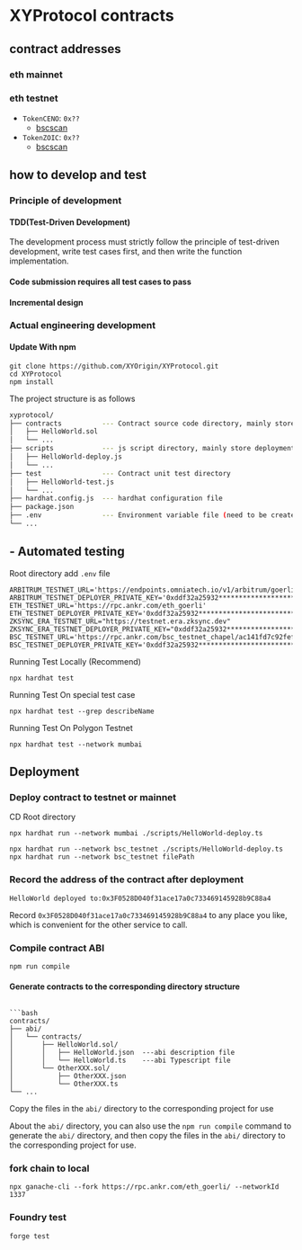 # XYProtocol contracts

## contract addresses

### eth mainnet

### eth testnet

- `TokenCENO`: `0x??`
  - [bscscan](https://bscscan.com/address/0x??)
- `TokenZOIC`: `0x??`
  - [bscscan](https://bscscan.com/address/0x??)
  
## how to develop and test

### Principle of development

#### TDD(Test-Driven Development)

The development process must strictly follow the principle of test-driven development, write test cases first, and then write the function implementation.

#### Code submission requires all test cases to pass

#### Incremental design

### Actual engineering development

#### Update With npm

```shell
git clone https://github.com/XYOrigin/XYProtocol.git
cd XYProtocol
npm install
```

The project structure is as follows

```bash
xyprotocol/
├── contracts          --- Contract source code directory, mainly store *.sol contract files
│   ├── HelloWorld.sol
│   └── ...
├── scripts            --- js script directory, mainly store deployment scripts.
│   ├── HelloWorld-deploy.js
│   └── ...
├── test               --- Contract unit test directory
│   ├── HelloWorld-test.js
│   └── ...
├── hardhat.config.js  --- hardhat configuration file
├── package.json
├── .env               --- Environment variable file (need to be created manually)
└── ...
```

## - Automated testing

Root directory add ```.env```  file

```shell
ARBITRUM_TESTNET_URL='https://endpoints.omniatech.io/v1/arbitrum/goerli/public'
ARBITRUM_TESTNET_DEPLOYER_PRIVATE_KEY='0xddf32a25932****************************'
ETH_TESTNET_URL='https://rpc.ankr.com/eth_goerli'
ETH_TESTNET_DEPLOYER_PRIVATE_KEY='0xddf32a25932****************************'
ZKSYNC_ERA_TESTNET_URL="https://testnet.era.zksync.dev"
ZKSYNC_ERA_TESTNET_DEPLOYER_PRIVATE_KEY="0xddf32a25932****************************"
BSC_TESTNET_URL='https://rpc.ankr.com/bsc_testnet_chapel/ac141fd7c92fef5b91821a38011b5073605c4d3c359e2c37b5efe857b324ac37'
BSC_TESTNET_DEPLOYER_PRIVATE_KEY='0xddf32a25932****************************'
```

Running Test Locally (Recommend)

```shell
npx hardhat test
```

Running Test On special test case

```shell
npx hardhat test --grep describeName
```

Running Test On Polygon Testnet

```shell
npx hardhat test --network mumbai
```

## Deployment

### Deploy contract to testnet or mainnet
CD Root directory

```shell
npx hardhat run --network mumbai ./scripts/HelloWorld-deploy.ts
```

```shell
npx hardhat run --network bsc_testnet ./scripts/HelloWorld-deploy.ts
npx hardhat run --network bsc_testnet filePath
```

### Record the address of the contract after deployment

```shell
HelloWorld deployed to:0x3F0528D040f31ace17a0c733469145928b9C88a4
```

Record `0x3F0528D040f31ace17a0c733469145928b9C88a4` to any place you like, which is convenient for the other service to call.

### Compile contract ABI

```shell
npm run compile
```

#### Generate contracts to the corresponding directory structure

````shell

```bash
contracts/
├── abi/
│   └── contracts/
│       ├── HelloWorld.sol/
│       │   ├── HelloWorld.json  ---abi description file
│       │   └── HelloWorld.ts    ---abi Typescript file
│       └── OtherXXX.sol/
│           ├── OtherXXX.json
│           └── OtherXXX.ts
└── ...
````

Copy the files in the `abi/` directory to the corresponding project for use

About the `abi/` directory, you can also use the `npm run compile` command to generate the `abi/` directory, and then copy the files in the `abi/` directory to the corresponding project for use.

### fork chain to local

```shell
npx ganache-cli --fork https://rpc.ankr.com/eth_goerli/ --networkId 1337
```

### Foundry test

```
forge test
```